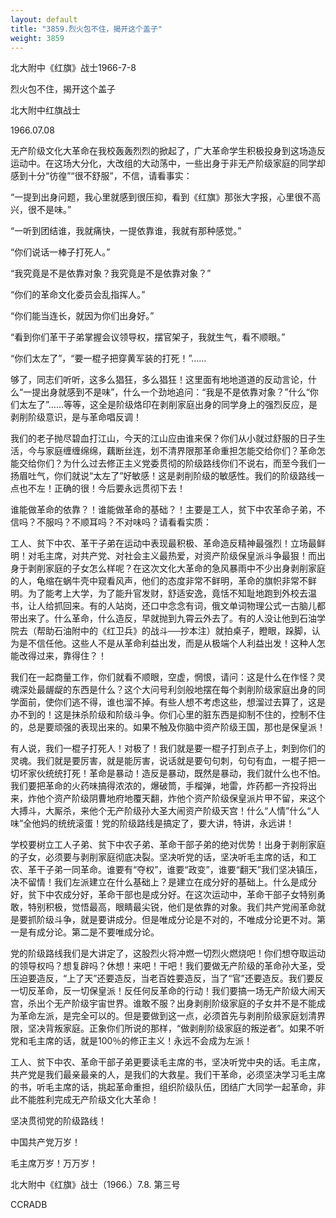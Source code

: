 ```yaml
---
layout: default
title: "3859.烈火包不住，揭开这个盖子"
weight: 3859
---
```


北大附中《红旗》战士1966-7-8

烈火包不住，揭开这个盖子

北大附中红旗战士

1966.07.08

无产阶级文化大革命在我校轰轰烈烈的掀起了，广大革命学生积极投身到这场造反运动中。在这场大分化，大改组的大动荡中，一些出身于非无产阶级家庭的同学却感到十分“彷徨”“很不舒服”，不信，请看事实：

“一提到出身问题，我心里就感到很压抑，看到《红旗》那张大字报，心里很不高兴，很不是味。”

“一听到团结谁，我就痛快，一提依靠谁，我就有那种感觉。”

“你们说话一棒子打死人。”

“我究竟是不是依靠对象？我究竟是不是依靠对象？”

“你们的革命文化委员会乱指挥人。”

“你们能当连长，就因为你们出身好。”

“看到你们革干子弟掌握会议领导权，摆官架子，我就生气，看不顺眼。”

“你们太左了”，“要一棍子把穿黄军装的打死！”……

够了，同志们听听，这多么猖狂，多么猖狂！这里面有地地道道的反动言论，什么“一提出身就感到不是味”，什么一个劲地追问：“我是不是依靠对象？”什么“你们太左了”……等等，这全是阶级烙印在剥削家庭出身的同学身上的强烈反应，是剥削阶级意识，是与革命唱反调！

我们的老子抛尽碧血打江山，今天的江山应由谁来保？你们从小就过舒服的日子生活，今与家庭缠缠绵绵，藕断丝连，划不清界限那革命重担怎能交给你们？革命怎能交给你们？为什么过去修正主义党委贯彻的阶级路线你们不说右，而至今我们一扬眉吐气，你们就说“太左了”好敏感！这是剥削阶级的敏感性。我们的阶级路线一点也不左！正确的很！今后要永远贯彻下去！

谁能做革命的依靠？！谁能做革命的基础？！主要是工人，贫下中农革命子弟，不信吗？不服吗？不顺耳吗？不对味吗？请看看实质：

工人、贫下中农、革干子弟在运动中表现最积极、革命造反精神最强烈！立场最鲜明！对毛主席，对共产党、对社会主义最热爱，对资产阶级保皇派斗争最狠！而出身于剥削家庭的子女怎么样呢？在这次文化大革命的急风暴雨中不少出身剥削家庭的人，龟缩在蜗牛壳中窥看风声，他们的态度非常不鲜明，革命的旗帜非常不鲜明。为了能考上大学，为了能升官发财，舒适安逸，竟恬不知耻地跑到外校去温书，让人给抓回来。有的人站岗，还口中念念有词，俄文单词物理公式一古脑儿都带出来了。什么革命，什么造反，早就抛到九霄云外去了。有的人没让他到石油学院去（帮助石油附中的《红卫兵》的战斗──抄本注）就拍桌子，瞪眼，跺脚，认为是不信任他。这些人不是从革命利益出发，而是从极端个人利益出发！这种人怎能改得过来，靠得住？！

我们在一起商量工作，你们就看不顺眼，空虚，惘恨，请问：这是什么在作怪？灵魂深处最龌龊的东西是什么？这个大问号利剑般地摆在每个剥削阶级家庭出身的同学面前，使你们逃不得，谁也溜不掉。有些人想不考虑这些，想溜过去算了，这是办不到的！这是抹杀阶级和阶级斗争。你们心里的脏东西是抑制不住的，控制不住的，总是要顽强的表现出来的。如果不触及你脑中资产阶级王国，那也是保皇派！

有人说，我们一棍子打死人！对极了！我们就是要一棍子打到点子上，刺到你们的灵魂。我们就是要厉害，就是能厉害，说话就是要句句刺，句句有血，一棍子把一切坏家伙统统打死！革命是暴动！造反是暴动，既然是暴动，我们就什么也不怕。我们要把革命的火药味搞得浓浓的，爆破筒，手榴弹，地雷，炸药都一齐投将出来，炸他个资产阶级阴曹地府地覆天翻，炸他个资产阶级保皇派片甲不留，来这个大搏斗，大厮杀，来他个无产阶级孙大圣大闹资产阶级天宫！什么“人情”什么“人味”全他妈的统统滚蛋！党的阶级路线是搞定了，要大讲，特讲，永远讲！

学校要树立工人子弟、贫下中农子弟、革命干部子弟的绝对优势！出身于剥削家庭的子女，必须要与剥削家庭彻底决裂。坚决听党的话，坚决听毛主席的话，和工农、革干子弟一同革命。谁要有“夺权”，谁要“政变”，谁要“翻天”我们坚决镇压，决不留情！我们左派建立在什么基础上？是建立在成分好的基础上。什么是成分好，贫下中农成分好，革命干部也是成分好。在这次运动中，革命干部子女特别勇敢，特别积极，觉悟最高，眼睛最尖锐，他们是依靠的对象。我们共产党闹革命就是要抓阶级斗争，就是要讲成分。但是唯成分论是不对的，不唯成分论更不对。第一是有成分论。第二是不要唯成分论。

党的阶级路线我们是大讲定了，这股烈火将冲燃一切烈火燃烧吧！你们想夺取运动的领导权吗？想复辟吗？休想！来吧！干吧！我们要做无产阶级的革命孙大圣，受压迫要造反，“上了天”还要造反，当老百姓要造反，当了“官”还要造反。我们要反一切反革命，反一切保皇派！反任何反革命的行动！我们要搞一场无产阶级大闹天宫，杀出个无产阶级宇宙世界。谁敢不服？出身剥削阶级家庭的子女并不是不能成为革命左派，是完全可以的。但是要做到这一点，必须首先与剥削阶级家庭划清界限，坚决背叛家庭。正象你们所说的那样，“做剥削阶级家庭的叛逆者”。如果不听党和毛主席的话，就是100％的修正主义！永远不会成为左派！

工人、贫下中农、革命干部子弟更要读毛主席的书，坚决听党中央的话。毛主席，共产党是我们最亲最亲的人，是我们的大救星。我们干革命，必须坚决学习毛主席的书，听毛主席的话，挑起革命重担，组织阶级队伍，团结广大同学一起革命，非此不能胜利完成无产阶级文化大革命！

坚决贯彻党的阶级路线！

中国共产党万岁！

毛主席万岁！万万岁！

北大附中《红旗》战士（1966.）7.8. 第三号

CCRADB


